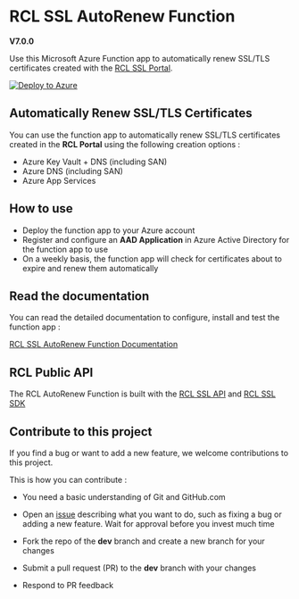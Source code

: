 # RCL SSL AutoRenew Function
**V7.0.0**

Use this Microsoft Azure Function app to automatically renew SSL/TLS certificates created with the [RCL SSL Portal](https://docs.rclapp.com/).

[![Deploy to Azure](https://aka.ms/deploytoazurebutton)](https://portal.azure.com/#create/Microsoft.Template/uri/https%3A%2F%2Fraw.githubusercontent.com%2Frcl-ssl%2FRCL.SSL.AutoRenewFunction%2Fdev%2Fazuredeploy.json)

## Automatically Renew SSL/TLS Certificates

You can use the function app to automatically renew SSL/TLS certificates created in the **RCL Portal** using the following creation options :

- Azure Key Vault + DNS (including SAN)
- Azure DNS (including SAN)
- Azure App Services 

## How to use

- Deploy the function app to your Azure account
- Register and configure an **AAD Application** in Azure Active Directory for the function app to use
- On a weekly basis, the function app will check for certificates about to expire and renew them automatically

## Read the documentation

You can read the detailed documentation to configure, install and test the function app : 

[RCL SSL AutoRenew Function Documentation](https://docs.rclapp.com/autorenew/autorenew.html)

## RCL Public API

The RCL AutoRenew Function is built with the [RCL SSL API](https://docs.rclapp.com/api/api.html) and [RCL SSL SDK](https://github.com/rcl-ssl/RCL.SDK) 

## Contribute to this project

If you find a bug or want to add a new feature, we welcome contributions to this project.

This is how you can contribute :

- You need a basic understanding of Git and GitHub.com

- Open an [issue](https://github.com/rcl-ssl/RCL.SSL.AutoRenewFunction/issues) describing what you want to do, such as fixing a bug or adding a new feature. Wait for approval before you invest much time

- Fork the repo of the **dev** branch and create a new branch for your changes

- Submit a pull request (PR) to the **dev** branch with your changes

- Respond to PR feedback
